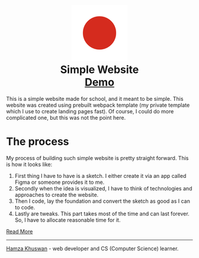 <h1 align="center">
    <img src="./public/logo512.png" width="150px">
    <br/>
    <span>Simple Website</span>
    <br>
    <a href="https://hamzakhuswan.com/simple-website">Demo</a>
</h1>

This is a simple website made for school, and it meant to be simple. This website was created using prebuilt webpack template (my private template which I use to create landing pages fast). Of course, I could do more complicated one, but this was not the point here.

# The process

My process of building such simple website is pretty straight forward. This is how it looks like:

1.	First thing I have to have is a sketch. I either create it via an app called Figma or someone provides it to me.
2.	Secondly when the idea is visualized, I have to think of technologies and approaches to create the website.
3.	Then I code, lay the foundation and convert the sketch as good as I can to code.
4.	Lastly are tweaks. This part takes most of the time and can last forever. So, I have to allocate reasonable time for it.

[Read More](./docs/verbose.md)

------
[Hamza Khuswan](https://hamzakhuswan.com) - web developer and  CS (Computer Science) learner.